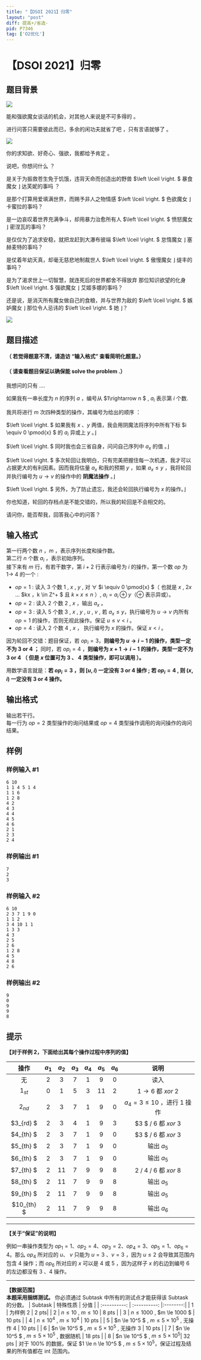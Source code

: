 ```yaml
---
title: "【DSOI 2021】归零"
layout: "post"
diff: 提高+/省选-
pid: P7346
tag: ['O2优化']
---
```

# 【DSOI 2021】归零
## 题目背景

![](https://img-blog.csdnimg.cn/20201202201332449.png?x-oss-process=image)

能和强欲魔女谈话的机会，对其他人来说是不可多得的 。

进行问答只需要彼此而已，多余的闲功夫就省了吧 ，只有言语就够了 。

![](https://img-blog.csdnimg.cn/20201202200411570.png?x-oss-process=image)

你的求知欲、好奇心、强欲，我都给予肯定 。

说吧，你想问什么 ？

是关于为振救苍生免于饥饿，违背天命而创造出的野兽 $\left \lceil \right. $ 暴食魔女 $\left. \right \rfloor$ 达芙妮的事吗 ？

是那个打算用爱填满世界，而赐予非人之物情感 $\left \lceil \right. $ 色欲魔女 $\left. \right \rfloor$ 卡蜜拉的事吗？

是一边哀叹着世界充满争斗，却用暴力治愈所有人 $\left \lceil \right. $ 愤怒魔女 $\left. \right \rfloor$ 密涅瓦的事吗？

是仅仅为了追求安稳，就把龙赶到大瀑布彼端 $\left \lceil \right. $ 怠惰魔女 $\left. \right \rfloor$ 塞赫麦特的事吗？

是仗着年幼天真，却毫无慈悲地制裁世人 $\left \lceil \right. $ 傲慢魔女 $\left. \right \rfloor$ 缇丰的事吗？

是为了渴求世上一切智慧，就连死后的世界都舍不得放弃 那位知识欲望的化身 $\left \lceil \right. $ 强欲魔女 $\left. \right \rfloor$ 艾姬多娜的事吗？

还是说，是消灭所有魔女做自己的食粮，并与世界为敌的 $\left \lceil \right. $ 嫉妒魔女 $\left. \right \rfloor$ 那位令人忌讳的 $\left \lceil \right. $ 她 $\left. \right \rfloor$？

![](https://img-blog.csdnimg.cn/20201202200421879.png?x-oss-process=image)
## 题目描述

#### （ **若觉得题意不清，请造访 “输入格式” 查看简明化题意。**）

#### （ **请查看题目保证以确保能 solve the problem .**）

我想问的只有 ....

如果我有一串长度为 $n$ 的序列 $a$ ，编号从 $1\rightarrow n $ , $a_i$ 表示第 $i$ 个数.

我共将进行 $m$ 次四种类型的操作，其编号为给出的顺序 ：

$\left \lceil \right. $ 如果我有 $x$ 、$y$ 两值，我会用阴魔法将序列中所有下标 $i \equiv 0 \pmod{x} $ 的 $a_i$  异或上 $y$ 。$\left. \right \rfloor$

$\left \lceil \right. $ 同时我也会三省自身，问问自己序列中 $a_x$ 的值 。$\left. \right \rfloor$

$\left \lceil \right. $ 多次轮回让我明白，只有完美把握住每一次机遇，我才可以占据更大的有利因素。因而我将估量 $a_x$ 和我的预期 $y$ ，如果 $a_x \le y$ ，我将轮回并执行编号为 $u \rightarrow v$ 的操作中的 **阴魔法操作** 。$\left. \right \rfloor$

$\left \lceil \right. $ 另外，为了防止遗忘，我还会轮回执行编号为 $x$ 的操作。$\left. \right \rfloor$

你也知道，轮回的存档点是不能交错的，所以我的轮回是不会相交的。

请问你，能否帮我，回答我心中的问答？

## 输入格式

第一行两个数 $n$ ，$m$ ，表示序列长度和操作数。\
第二行 $n$ 个数 $a_i$ ，表示初始序列。\
接下来有 $m$ 行，有若干数字，第 $i + 2$ 行表示编号为 $i$ 的操作，第一个数 $op$ 为 $1 \rightarrow$ 4 的一个 :
- $op = 1$ : 读入 3 个数 $1$ , $x$ , $y$ , 对 $\forall$ $i \equiv 0 \pmod{x} $（ 也就是 $x$ , $2x$ … $kx $，$k \in  Z^+ $ 且 $k \times x \le n$ ）, $a_i = a_i \oplus y$（$\oplus$ 表示异或）。
- $op = 2$ : 读入 2 个数 $2$ , $x$ ，输出 $a_x$ 。
- $op = 3$ : 读入 5 个数 $3$ , $x$ , $y$ , $u$ , $v$  , 若 $a_x \le y$，执行编号为 $u \rightarrow v$  内所有 $op = 1$ 的操作，否则无视此操作。保证 $u \le v < i$ 。
- $op = 4$ : 读入 2 个数 $4$ , $x$ ， 执行编号为 $x$ 的操作。保证 $x < i$ 。
 
 因为轮回不交错：题目保证，若 $op_i = 3$，**则编号为 $u\rightarrow i-1$ 的操作，类型一定不为 $3$ or $4$ ；** 同时，若 $op_i = 4$ ，**则编号为 $x+1\rightarrow i-1$ 的操作，类型一定不为 $3$ or $4$ （ 但是 $x$ 位置可为 $3$ 、 $4$ 类型操作，即可以调用 ）。** 
 
 用数学语言就是：**若 $op_i = 3$ ，则 $[u , i)$ 一定没有 $3$ or $4$ 操作 ; 若 $op_i = 4$ , 则 $(x, i)$ 一定没有 $3$ or $4$ 操作。**
## 输出格式

输出若干行。\
每一行为 $op=2$ 类型操作的询问结果或 $op = 4$ 类型操作调用的询问操作的询问结果。
## 样例

### 样例输入 #1
```
6 10
1 1 4 5 1 4
1 1 6
1 2 8
4 2
4 3
4 4
4 5 
4 6
2 1
2 3
2 4
```
### 样例输出 #1
```
7
2
3
```
### 样例输入 #2
```
6 10
2 3 7 1 9 0
1 1 2
3 4 10 1 1
1 3 3
4 3
2 5
2 6
1 2 8
4 5
4 8
2 6
```
### 样例输出 #2
```
9
0
9
9
8
```
## 提示

**【对于样例 2，下面给出其每个操作过程中序列的值】**

|操作| $a_1$ | $a_2$ | $a_3$ | $a_4$ | $a_5$ | $a_6$ | 说明 |
| :-----------: | :-----------: | :-----------: | :-----------: | :-----------: | :-----------: | :-----------: |:----------:|
| 无 | 2 | 3 | 7 | 1 | 9 | 0 | 读入 |
| $1_{st}$ | 0 | 1 | 5 | 3 | 11 |  2  | $1\rightarrow6$ 都 $xor$ $2$|
| $2_{nd}$ | 2 | 3 | 7 | 1 | 9 | 0  | $a_4 = 3 \le 10$ ，进行 $1$ 操作|
| $3_{rd} $ | 2 | 3 | 4 | 1 | 9 | 3  |$3 $ $/$ $6$ 都 $xor$ 3|
| $4_{th} $ | 2 | 3 | 7 | 1 | 9 | 0  |$3 $ $/$ $6$ 都 $xor$ 3|
| $5_{th} $ | 2 | 3 | 7 | 1 | 9 | 0 | 输出 $a_5$|
| $6_{th} $ | 2 | 3 | 7 | 1 | 9 | 0 | 输出 $a_5$ |
| $7_{th} $ | 2 | 11 | 7 | 9 | 9 | 8  | $2$ $/$ $4$ $/$ $6$ 都 $xor$ $8$|
| $8_{th} $ | 2 | 11 | 7 | 9 | 9 | 8  | 输出 $a_5$ |
| $9_{th} $ | 2 | 11 | 7 | 9 | 9 | 8 | 输出 $a_5$|
| $10_{th} $ | 2 | 11 | 7 | 9 | 9 | 8 | 输出 $a_6$ |

------------

**【关于“保证”的说明】**

例如一串操作类型为 $op_1  = 1$、$op_2 = 4$、$op_3 = 2$、$op_4 = 3$、$op_5 = 1$、$op_6=4$。那么 $op_4$ 所对应的 $u$、 $v$ 只能为 $u = 3$ 、$v = 3$ ，因为 $u \le 2$ 会导致其范围内包含 $4$ 操作；而 $op_6$ 所对应的  $x$ 可以是 $4$ 或 $5$ ，因为这样子 $x$ 的右边到编号 $6$ 的左边都没有 $3$ 、$4$ 操作。

------------

 **【数据范围】**\
**本题采用捆绑测试。** 你必须通过 Subtask 中所有的测试点才能获得该 Subtask 的分数。
| Subtask | 特殊性质 | 分值 |
| :----------: | :----------: |:--------:|
| 1 | 为样例 $2$ | 2 pts|
| 2 | $n \le 10$ , $m \le 10$ | 8 pts |
| 3 | $n \le 1000$ , $m \le 1000 $ | 10 pts |
| 4 | $n \le 10^4$ , $m \le 10^4$ | 10 pts |
| 5 | $n \le 10^5 $ , $m \le 5 \times 10^5$ , 无操作 $4$ | 10 pts |
| 6 | $n \le 10^5 $ , $m \le 5 \times 10^5$ , 无操作 $3$ | 10 pts |
| 7 | $n \le 10^5 $ , $m \le 5 \times 10^5$ , 数据随机 | 18 pts |
| 8 | $n \le 10^5 $ , $m \le 5 \times 10^5$| 32 pts |
对于 $100\%$ 的数据，保证 $1 \le n \le 10^5 $ , $m \le 5 \times 10^5$，保证过程及结果的所有值都在 int 范围内。

